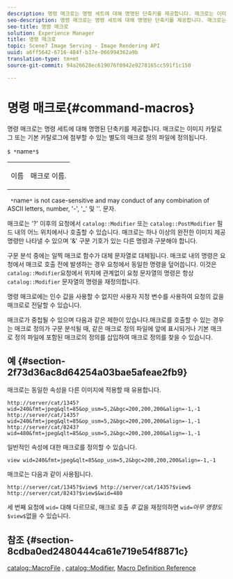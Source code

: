 ```yaml
---
description: 명령 매크로는 명령 세트에 대해 명명된 단축키를 제공합니다. 매크로는 이미지 카탈로그 또는 기본 카탈로그에 첨부할 수 있는 별도의 매크로 정의 파일에 정의됩니다.
seo-description: 명령 매크로는 명령 세트에 대해 명명된 단축키를 제공합니다. 매크로는 이미지 카탈로그 또는 기본 카탈로그에 첨부할 수 있는 별도의 매크로 정의 파일에 정의됩니다.
seo-title: 명령 매크로
solution: Experience Manager
title: 명령 매크로
topic: Scene7 Image Serving - Image Rendering API
uuid: a6ff5642-6716-484f-b37e-066994362a9b
translation-type: tm+mt
source-git-commit: 94a26628ec619076f0942e9278165cc591f1c150

---
```



# 명령 매크로{#command-macros}

명령 매크로는 명령 세트에 대해 명명된 단축키를 제공합니다. 매크로는 이미지 카탈로그 또는 기본 카탈로그에 첨부할 수 있는 별도의 매크로 정의 파일에 정의됩니다.

`$ *`name`*$`

<table id="simpletable_A03541622C354F60B5F304B999C4EF8E"> 
 <tr class="strow"> 
  <td class="stentry"> <p><span class="codeph"> <span class="varname"> 이름</span></span> </p> </td> 
  <td class="stentry"> <p>매크로 이름. </p></td> 
 </tr> 
</table>

` *`name`*` is not case-sensitive and may conduct of any combination of ASCII letters, number, &#39;-&#39;, &#39;_&#39; 및 &#39;&#39;. 문자.

매크로는 &#39;?&#39; 이후의 요청에서 `catalog::Modifier` 또는 `catalog::PostModifier` 필드 내의 어느 위치에서나 호출할 수 있습니다. 매크로는 하나 이상의 완전한 이미지 제공 명령만 나타낼 수 있으며 &#39;&amp;&#39; 구분 기호가 있는 다른 명령과 구분해야 합니다.

구문 분석 중에는 일찍 매크로 함수가 대체 문자열로 대체됩니다. 매크로 내의 명령은 요청에서 매크로 호출 전에 발생하는 경우 요청에서 동일한 명령을 덮어씁니다. 이것은 `catalog::Modifier`요청에서 위치에 관계없이 요청 문자열의 명령은 항상 `catalog::Modifier` 문자열의 명령을 재정의합니다.

명령 매크로에는 인수 값을 사용할 수 없지만 사용자 지정 변수를 사용하여 요청의 값을 매크로로 전달할 수 있습니다.

매크로가 중첩될 수 있으며 다음과 같은 제한이 있습니다.매크로를 호출할 수 있는 경우는 매크로 정의가 구문 분석될 때, 같은 매크로 정의 파일에 앞에 표시되거나 기본 매크로 정의 파일에 포함된 매크로의 정의를 삽입하여 매크로 정의를 찾을 수 있습니다.

## 예 {#section-2f73d36ac8d64254a03bae5afeae2fb9}

매크로는 동일한 속성을 다른 이미지에 적용할 때 유용합니다.

`http://server/cat/1345?wid=240&fmt=jpeg&qlt=85&op_usm=5,2&bgc=200,200,200&align=-1,-1 http://server/cat/1435?wid=240&fmt=jpeg&qlt=85&op_usm=5,2&bgc=200,200,200&align=-1,-1 http://server/cat/8243?wid=480&fmt=jpeg&qlt=85&op_usm=5,2&bgc=200,200,200&align=-1,-1`

일반적인 속성에 대한 매크로를 정의할 수 있습니다.

`view wid=240&fmt=jpeg&qlt=85&op_usm=5,2&bgc=200,200,200&align=-1,-1`

매크로는 다음과 같이 사용됩니다.

`http://server/cat/1345?$view$ http://server/cat/1435?$view$ http://server/cat/8243?$view$&wid=480`

세 번째 요청에 `wid=` 대해 다르므로, 매크로 호출 *후* 값을 재정의하면 `wid=`*아무 영향도&#x200B;*`$view$`없을 수 있습니다.

## 참조 {#section-8cdba0ed2480444ca61e719e54f8871c}

[catalog::MacroFile](../../../../../is-api/image-catalog/image-serving-api-ref/c-image-catalog-reference/c-attributes-reference/r-macrofile.md#reference-f91d717b3847458ca0f1fe95387554a2) , [catalog::Modifier](/help/aem-is-ir-api/is-api/image-catalog/image-serving-api-ref/c-image-catalog-reference/c-image-svg-data-reference/c-image-data-reference/r-modifier-cat.md), [Macro Definition Reference](../../../../../is-api/image-catalog/image-serving-api-ref/c-image-catalog-reference/c-macro-definition-reference/c-macro-definition-reference.md#concept-5ec73f7636c1496fba1e94094e694e79)
